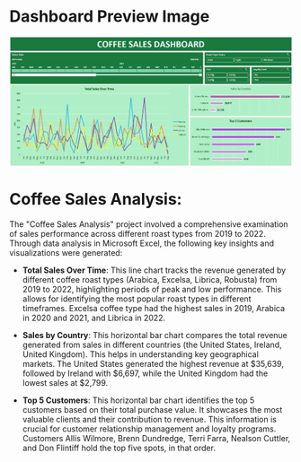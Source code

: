 # Dashboard Preview Image

![Coffee Sales Dashboard]( https://github.com/Anandhi-Balu/Data-Analysis-and-Visualization-in-Excel/blob/main/Coffee%20Sales%20Analysis/Coffee_sales_dashboard.png)

# Coffee Sales Analysis:

The "Coffee Sales Analysis" project involved a comprehensive examination of sales performance across different roast types from 2019 to 2022. Through data analysis in Microsoft Excel, the following key insights and visualizations were generated:

* **Total Sales Over Time**: This line chart tracks the revenue generated by different coffee roast types (Arabica, Excelsa, Librica, Robusta) from 2019 to 2022, highlighting periods of peak and low performance. This allows for identifying the most popular roast types in different timeframes. Excelsa coffee type had the highest sales in 2019, Arabica in 2020 and 2021, and Librica in 2022.

* **Sales by Country**: This horizontal bar chart compares the total revenue generated from sales in different countries (the United States, Ireland, United Kingdom). This helps in understanding key geographical markets. The United States generated the highest revenue at $35,639, followed by Ireland with $6,697, while the United Kingdom had the lowest sales at $2,799.

* **Top 5 Customers**: This horizontal bar chart identifies the top 5 customers based on their total purchase value. It showcases the most valuable clients and their contribution to revenue. This information is crucial for customer relationship management and loyalty programs. Customers Allis Wilmore, Brenn Dundredge, Terri Farra, Nealson Cuttler, and Don Flintiff hold the top five spots, in that order.
